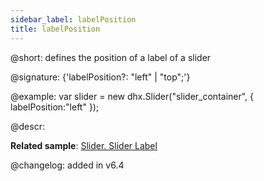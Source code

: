 ```yaml
---
sidebar_label: labelPosition
title: labelPosition
---          
```


@short: defines the position of a label of a slider

@signature: {'labelPosition?: "left" | "top";'}

@example:
var slider = new dhx.Slider("slider_container", { 
   labelPosition:"left" 
});

@descr:

**Related sample**: [Slider. Slider Label](https://snippet.dhtmlx.com/4o7yttam)

@changelog: added in v6.4

[comment]: # (@related: slider/initializing_slider.md#configuration-properties slider/configuring_slider.md#slider-label)
